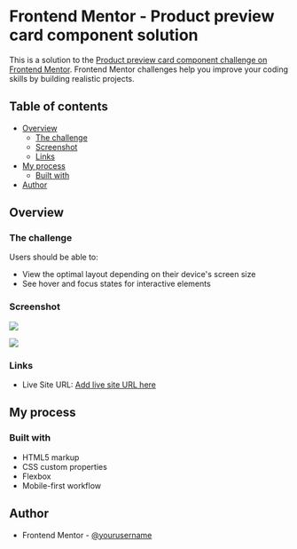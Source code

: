 # Frontend Mentor - Product preview card component solution

This is a solution to the [Product preview card component challenge on Frontend Mentor](https://www.frontendmentor.io/challenges/product-preview-card-component-GO7UmttRfa). Frontend Mentor challenges help you improve your coding skills by building realistic projects.

## Table of contents

- [Overview](#overview)
  - [The challenge](#the-challenge)
  - [Screenshot](#screenshot)
  - [Links](#links)
- [My process](#my-process)
  - [Built with](#built-with)
- [Author](#author)

## Overview

### The challenge

Users should be able to:

- View the optimal layout depending on their device's screen size
- See hover and focus states for interactive elements

### Screenshot

![](screenshots/desktop.png)

![](screenshots/mobile.png)

### Links

- Live Site URL: [Add live site URL here](https://codesandbox.io/s/affectionate-wildflower-yk9yk9?file=/index.html:933-970)

## My process

### Built with

- HTML5 markup
- CSS custom properties
- Flexbox
- Mobile-first workflow

## Author

- Frontend Mentor - [@yourusername](https://www.frontendmentor.io/profile/agustrinaldokurniawan)
